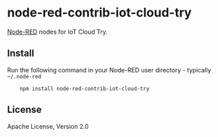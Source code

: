 node-red-contrib-iot-cloud-try
=====================

<a href="http://nodered.org" target="_new">Node-RED</a> nodes for IoT Cloud Try.

Install
-------

Run the following command in your Node-RED user directory - typically `~/.node-red`

        npm install node-red-contrib-iot-cloud-try

License
-------

Apache License, Version 2.0

